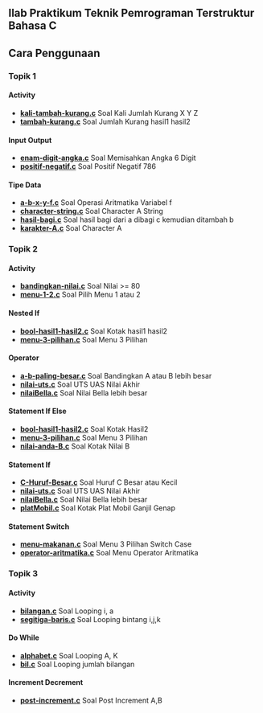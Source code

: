 ## Ilab Praktikum Teknik Pemrograman Terstruktur **Bahasa C**

## Cara Penggunaan

### **Topik 1**

#### Activity
- **[kali-tambah-kurang.c](https://github.com/aninnndy/ilab-tpt/blob/main/TOPIK-1/activity/kali-tambah-kurang.c)** Soal Kali Jumlah Kurang X Y Z
- **[tambah-kurang.c](https://github.com/aninnndy/ilab-tpt/blob/main/TOPIK-1/activity/tambah-kurang.c)** Soal Jumlah Kurang hasil1 hasil2

#### Input Output
- **[enam-digit-angka.c](https://github.com/aninnndy/ilab-tpt/blob/main/TOPIK-1/input-output/enam-digit-angka.c)** Soal Memisahkan Angka 6 Digit
- **[positif-negatif.c](https://github.com/aninnndy/ilab-tpt/blob/main/TOPIK-1/input-output/positif-negatif.c)** Soal Positif Negatif 786

#### Tipe Data
- **[a-b-x-y-f.c](https://github.com/aninnndy/ilab-tpt/blob/main/TOPIK-1/tipe-data/a-b-x-y-f.c)** Soal Operasi Aritmatika Variabel f
- **[character-string.c](https://github.com/aninnndy/ilab-tpt/blob/main/TOPIK-1/tipe-data/character-string.c)** Soal Character A String
- **[hasil-bagi.c](https://github.com/aninnndy/ilab-tpt/blob/main/TOPIK-1/tipe-data/hasil-bagi.c)** Soal hasil bagi dari a dibagi c kemudian ditambah b
- **[karakter-A.c](https://github.com/aninnndy/ilab-tpt/blob/main/TOPIK-1/tipe-data/karakter-A.c)** Soal Character A

### **Topik 2**

#### Activity
- **[bandingkan-nilai.c](https://github.com/aninnndy/ilab-tpt/blob/main/TOPIK-2/activity/bandingkan-nilai.c)** Soal Nilai >= 80
- **[menu-1-2.c](https://github.com/aninnndy/ilab-tpt/blob/main/TOPIK-2/activity/menu-1-2.c)** Soal Pilih Menu 1 atau 2

#### Nested If
- **[bool-hasil1-hasil2.c](https://github.com/aninnndy/ilab-tpt/blob/main/TOPIK-2/nested-if/bool-hasil1-hasil2.c)** Soal Kotak hasil1 hasil2
- **[menu-3-pilihan.c](https://github.com/aninnndy/ilab-tpt/blob/main/TOPIK-2/nested-if/menu-3-pilihan.c)** Soal Menu 3 Pilihan

#### Operator
- **[a-b-paling-besar.c](https://github.com/aninnndy/ilab-tpt/blob/main/TOPIK-2/operator/a-b-paling-besar.c)** Soal Bandingkan A atau B lebih besar
- **[nilai-uts.c](https://github.com/aninnndy/ilab-tpt/blob/main/TOPIK-2/operator/nilai-uts.c)** Soal UTS UAS Nilai Akhir
- **[nilaiBella.c](https://github.com/aninnndy/ilab-tpt/blob/main/TOPIK-2/operator/nilaiBella.c)** Soal Nilai Bella lebih besar

#### Statement If Else
- **[bool-hasil1-hasil2.c](https://github.com/aninnndy/ilab-tpt/blob/main/TOPIK-2/statement-if-else/bool-hasil1-hasil2.c)** Soal Kotak Hasil2
- **[menu-3-pilihan.c](https://github.com/aninnndy/ilab-tpt/blob/main/TOPIK-2/statement-if-else/menu-3-pilihan.c)** Soal Menu 3 Pilihan
- **[nilai-anda-B.c](https://github.com/aninnndy/ilab-tpt/blob/main/TOPIK-2/statement-if-else/nilai-anda-B.c)** Soal Kotak Nilai B

#### Statement If
- **[C-Huruf-Besar.c](https://github.com/aninnndy/ilab-tpt/blob/main/TOPIK-2/statement-if/C-Huruf-Besar.c)** Soal Huruf C Besar atau Kecil
- **[nilai-uts.c](https://github.com/aninnndy/ilab-tpt/blob/main/TOPIK-2/statement-if/nilai-uts.c)** Soal UTS UAS Nilai Akhir
- **[nilaiBella.c](https://github.com/aninnndy/ilab-tpt/blob/main/TOPIK-2/statement-if/nilaiBella.c)** Soal Nilai Bella lebih besar
- **[platMobil.c](https://github.com/aninnndy/ilab-tpt/blob/main/TOPIK-2/statement-if/platMobil.c)** Soal Kotak Plat Mobil Ganjil Genap

#### Statement Switch
- **[menu-makanan.c](https://github.com/aninnndy/ilab-tpt/blob/main/TOPIK-2/statement-switch/menu-makanan.c)** Soal Menu 3 Pilihan Switch Case
- **[operator-aritmatika.c](https://github.com/aninnndy/ilab-tpt/blob/main/TOPIK-2/statement-switch/operator-aritmatika.c)** Soal Menu Operator Aritmatika

### **Topik 3**

#### Activity
- **[bilangan.c](https://github.com/aninnndy/ilab-tpt/blob/main/TOPIK-3/activity/bilangan.c)** Soal Looping i, a
- **[segitiga-baris.c](https://github.com/aninnndy/ilab-tpt/blob/main/TOPIK-3/activity/segitiga-baris.c)** Soal Looping bintang i,j,k

#### Do While
- **[alphabet.c](https://github.com/aninnndy/ilab-tpt/blob/main/TOPIK-3/do-while/alphabet.c)** Soal Looping A, K
- **[bil.c](https://github.com/aninnndy/ilab-tpt/blob/main/TOPIK-3/do-while/bil.c)** Soal Looping jumlah bilangan

#### Increment Decrement
- **[post-increment.c](https://github.com/aninnndy/ilab-tpt/blob/main/TOPIK-3/increment-decrement/post-increment.c)** Soal Post Increment A,B
